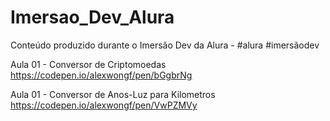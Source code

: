 # Imersao_Dev_Alura
Conteúdo produzido durante o Imersão Dev da Alura - #alura #imersãodev


Aula 01 - Conversor de Criptomoedas
https://codepen.io/alexwongf/pen/bGgbrNg

Aula 01 - Conversor de Anos-Luz para Kilometros
https://codepen.io/alexwongf/pen/VwPZMVy
